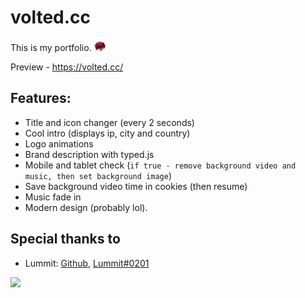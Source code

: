 # volted.cc
This is my portfolio. <img class="emoticon" src="assets/icons/rose.png">

Preview - https://volted.cc/


## Features:
* Title and icon changer (every 2 seconds)
* Cool intro (displays ip, city and country)
* Logo animations
* Brand description with typed.js
* Mobile and tablet check (`if true - remove background video and music, then set background image`)
* Save background video time in cookies (then resume)
* Music fade in
* Modern design (probably lol).

## Special thanks to
* Lummit: <a href="https://github.com/szolowicz" target="_BLANK">Github,</a> <a href="https://discord.com/" target="_BLANK">Lummit#0201</a>
<img src="https://t.bkit.co/w_63bf0f28267c7.gif" />
